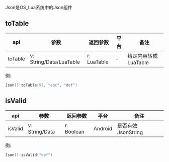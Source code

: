Json是OS_Lua系统中的Json组件

## toTable
| api  |参数   |返回参数   |平台   |备注|
| ------------ | ------------ | ------------ | ------------ |------------ |
|    toTable    |   v: String/Data/LuaTable   |  r: LuaTable   |  -   |     给定内容转成LuaTable  |

例:
```lua
Json():toTable(97, "abc", "def")
```

## isValid
| api  |参数   |返回参数   |平台   |备注|
| ------------ | ------------ | ------------ | ------------ |------------ |
|  isValid      |  v: String/Data    |   r: Boolean  |  Android    |   是否有效JsonString    |

例:
```lua
Json():isValid("def")
```





